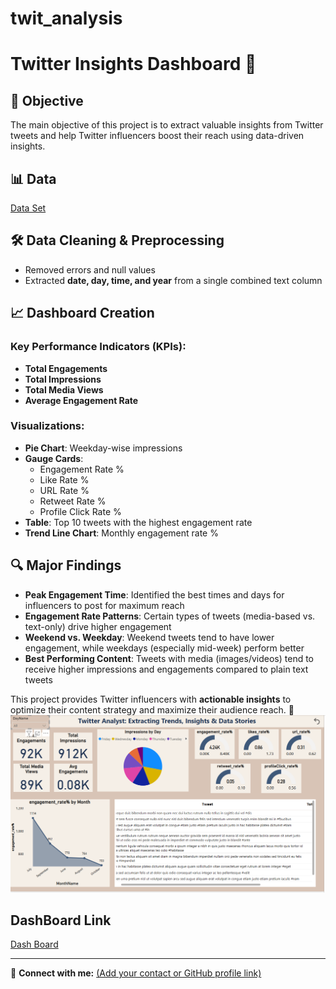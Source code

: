 # twit_analysis
# Twitter Insights Dashboard 🚀  

## 📌 Objective  
The main objective of this project is to extract valuable insights from Twitter tweets and help Twitter influencers boost their reach using data-driven insights.  

## 📊 Data  
<a href="https://github.com/SAIABHILASHKARRI37/twit_analysis/blob/main/Tweet.xlsx">Data Set</a> 

## 🛠 Data Cleaning & Preprocessing  
- Removed errors and null values  
- Extracted **date, day, time, and year** from a single combined text column  

## 📈 Dashboard Creation  
### Key Performance Indicators (KPIs):  
- **Total Engagements**  
- **Total Impressions**  
- **Total Media Views**  
- **Average Engagement Rate**  

### Visualizations:  
- **Pie Chart**: Weekday-wise impressions  
- **Gauge Cards**:  
  - Engagement Rate %  
  - Like Rate %  
  - URL Rate %  
  - Retweet Rate %  
  - Profile Click Rate %  
- **Table**: Top 10 tweets with the highest engagement rate  
- **Trend Line Chart**: Monthly engagement rate %  

## 🔍 Major Findings  
- **Peak Engagement Time**: Identified the best times and days for influencers to post for maximum reach  
- **Engagement Rate Patterns**: Certain types of tweets (media-based vs. text-only) drive higher engagement  
- **Weekend vs. Weekday**: Weekend tweets tend to have lower engagement, while weekdays (especially mid-week) perform better  
- **Best Performing Content**: Tweets with media (images/videos) tend to receive higher impressions and engagements compared to plain text tweets  

This project provides Twitter influencers with **actionable insights** to optimize their content strategy and maximize their audience reach. 🚀  
![Twitter Analysis Dashboard](https://github.com/SAIABHILASHKARRI37/twit_analysis/blob/main/Screenshot%202025-02-08%20224638.png)

 ## DashBoard Link
 <a href="https://github.com/SAIABHILASHKARRI37/twit_analysis/blob/main/Twit_pro.pbix">Dash Board</a>

---
🔗 **Connect with me:** [(Add your contact or GitHub profile link)](https://github.com/SAIABHILASHKARRI37)
